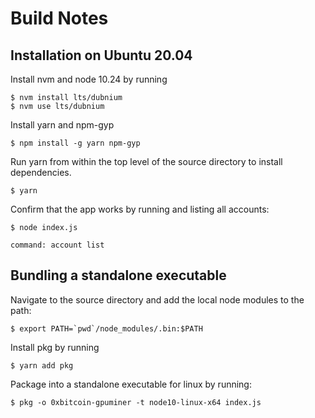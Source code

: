 # Build Notes

## Installation on Ubuntu 20.04

Install nvm and node 10.24 by running

    $ nvm install lts/dubnium
    $ nvm use lts/dubnium


Install yarn and npm-gyp

    $ npm install -g yarn npm-gyp

Run yarn from within the top level of the source directory to install dependencies.

    $ yarn 

Confirm that the app works by running and listing all accounts:

    $ node index.js

    command: account list

## Bundling a standalone executable

Navigate to the source directory and add the local node modules to the path:

    $ export PATH=`pwd`/node_modules/.bin:$PATH

Install pkg by running 

    $ yarn add pkg

Package into a standalone executable for linux by running:

    $ pkg -o 0xbitcoin-gpuminer -t node10-linux-x64 index.js

